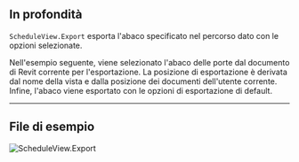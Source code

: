 ## In profondità
`ScheduleView.Export` esporta l'abaco specificato nel percorso dato con le opzioni selezionate.

Nell'esempio seguente, viene selezionato l'abaco delle porte dal documento di Revit corrente per l'esportazione. La posizione di esportazione è derivata dal nome della vista e dalla posizione dei documenti dell'utente corrente. Infine, l'abaco viene esportato con le opzioni di esportazione di default.
___
## File di esempio

![ScheduleView.Export](./Revit.Elements.Views.ScheduleView.Export_img.jpg)

